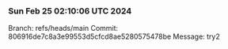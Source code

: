 
### Sun Feb 25 02:10:06 UTC 2024
Branch: refs/heads/main
Commit: 806916de7c8a3e99553d5cfcd8ae5280575478be
Message: try2

